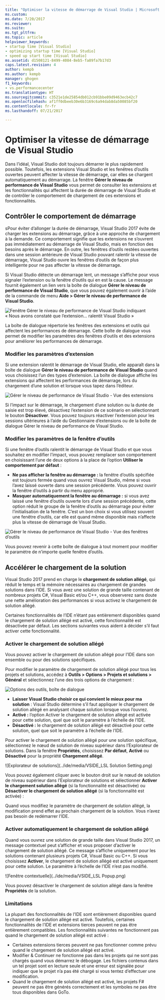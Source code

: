 ```yaml
---
title: "Optimiser la vitesse de démarrage de Visual Studio | Microsoft Docs"
ms.custom: 
ms.date: 7/20/2017
ms.reviewer: 
ms.suite: 
ms.tgt_pltfrm: 
ms.topic: article
helpviewer_keywords:
- startup time [Visual Studio]
- optimizing startup time [Visual Studio]
- speed up start time [Visual Studio]
ms.assetid: d1508121-8499-4084-8eb5-fa89fa7b17d3
caps.latest.revision: 4
author: kempb
ms.author: kempb
manager: ghogen
f1_keywords:
- vs.performancecenter
ms.translationtype: HT
ms.sourcegitcommit: c3521e1de25854db012cb91bbe09d9463ecb42c7
ms.openlocfilehash: af1ff0dbeeb30e6b3169c6a94dab8da50085bf20
ms.contentlocale: fr-fr
ms.lasthandoff: 07/21/2017

---
```


# <a name="optimize-visual-studio-startup-time"></a>Optimiser la vitesse de démarrage de Visual Studio
Dans l’idéal, Visual Studio doit toujours démarrer le plus rapidement possible. Toutefois, les extensions Visual Studio et les fenêtres d’outils ouvertes peuvent affecter la vitesse de démarrage, car elles se chargent automatiquement au démarrage. La fenêtre **Gérer le niveau de performance de Visual Studio** vous permet de consulter les extensions et les fonctionnalités qui affectent la durée de démarrage de Visual Studio et de contrôler le comportement de chargement de ces extensions et fonctionnalités.

## <a name="control-startup-behavior"></a>Contrôler le comportement de démarrage

sPour éviter d’allonger la durée de démarrage, Visual Studio 2017 évite de charger les extensions au démarrage, grâce à une approche de chargement à la demande. Ce comportement signifie que les extensions ne s’ouvrent pas immédiatement au démarrage de Visual Studio, mais en fonction des besoins après le démarrage. En outre, les fenêtres d’outils restées ouvertes dans une session antérieure de Visual Studio pouvant ralentir la vitesse de démarrage, Visual Studio ouvre les fenêtres d’outils de façon plus intelligente pour ne pas affecter la vitesse de démarrage.

Si Visual Studio détecte un démarrage lent, un message s’affiche pour vous signaler l’extension ou la fenêtre d’outils qui en est la cause. Le message fournit également un lien vers la boîte de dialogue **Gérer le niveau de performance de Visual Studio**, que vous pouvez également ouvrir à l’aide de la commande de menu **Aide > Gérer le niveau de performance de Visual Studio**.

![Fenêtre Gérer le niveau de performance de Visual Studio indiquant « Nous avons constaté que l’extension... ralentit Visual Studio »](../ide/media/vside_perfdialog_popup.png)

La boîte de dialogue répertorie les fenêtres des extensions et outils qui affectent les performances de démarrage. Cette boîte de dialogue vous permet de modifier les paramètres des fenêtres d’outils et des extensions pour améliorer les performances de démarrage.

### <a name="change-extension-settings"></a>Modifier les paramètres d’extension

Si une extension ralentit le démarrage de Visual Studio, elle apparaît dans la boîte de dialogue **Gérer le niveau de performance de Visual Studio** quand vous choisissez l’un des types d’extension. La boîte de dialogue affiche les extensions qui affectent les performances de démarrage, lors du chargement d’une solution et lorsque vous tapez dans l’éditeur.

![Gérer le niveau de performance de Visual Studio - Vue des extensions](../ide/media/vside_perfdialog_extensions.png)

Si l’impact sur le démarrage, le chargement d’une solution ou la durée de saisie est trop élevé, désactivez l’extension de ce scénario en sélectionnant le bouton **Désactiver**. Vous pouvez toujours réactiver l’extension pour les sessions ultérieures à l’aide du Gestionnaire d’extensions ou de la boîte de dialogue Gérer le niveau de performance de Visual Studio.

### <a name="change-tool-window-settings"></a>Modifier les paramètres de la fenêtre d’outils

Si une fenêtre d’outils ralentit le démarrage de Visual Studio et que vous souhaitez en modifier l’impact, vous pouvez remplacer son comportement en choisissant l’une de deux options à la place de l’option **Utiliser le comportement par défaut** :

- **Ne pas afficher la fenêtre au démarrage :** la fenêtre d’outils spécifiée est toujours fermée quand vous ouvrez Visual Studio, même si vous l’avez laissé ouverte dans une session précédente. Vous pouvez ouvrir la fenêtre d’outils à partir du menu approprié.
- **Masquer automatiquement la fenêtre au démarrage :** si vous avez laissé une fenêtre d’outils ouverte lors d’une session précédente, cette option réduit le groupe de la fenêtre d’outils au démarrage pour éviter l’initialisation de la fenêtre. C’est un bon choix si vous utilisez souvent une fenêtre d’outils, car elle est quand même disponible mais n’affecte plus la vitesse de démarrage de Visual Studio.

![Gérer le niveau de performance de Visual Studio - Vue des fenêtres d’outils](../ide/media/vside_perfdialog_toolwindows.png)

Vous pouvez revenir à cette boîte de dialogue à tout moment pour modifier le paramètre de n’importe quelle fenêtre d’outils.

## <a name="speed-up-solution-load"></a>Accélérer le chargement de la solution

Visual Studio 2017 prend en charge le **chargement de solution allégé**, qui réduit le temps et la mémoire nécessaires au chargement de grandes solutions dans l’IDE. Si vous avez une solution de grande taille contenant de nombreux projets C#, Visual Basic et/ou C++, vous observerez sans doute une nette amélioration des performances si vous activez le chargement de solution allégé.

Certaines fonctionnalités de l’IDE n’étant pas entièrement disponibles quand le chargement de solution allégé est activé, cette fonctionnalité est désactivée par défaut. Les sections suivantes vous aident à décider s’il faut activer cette fonctionnalité.

### <a name="enable-lightweight-solution-load"></a>Activer le chargement de solution allégé

Vous pouvez activer le chargement de solution allégé pour l’IDE dans son ensemble ou pour des solutions spécifiques.

Pour modifier le paramètre de chargement de solution allégé pour tous les projets et solutions, accédez à **Outils > Options > Projets et solutions > Général** et sélectionnez l’une des trois options de chargement :

![Options des outils, boîte de dialogue](../ide/media/VSIDE_LightweightSolutionLoad.png)

- **Laisser Visual Studio choisir ce qui convient le mieux pour ma solution** : Visual Studio détermine s’il faut appliquer le chargement de solution allégé en analysant chaque solution lorsque vous l’ouvrez. 
- **Activé :** l’option Activer le chargement de solution allégé est activée pour cette solution, quel que soit le paramètre à l’échelle de l’IDE.
- **Désactivé :** le chargement de solution allégé est désactivé pour cette solution, quel que soit le paramètre à l’échelle de l’IDE.

Pour activer le chargement de solution allégé pour une solution spécifique, sélectionnez le nœud de solution de niveau supérieur dans l’Explorateur de solutions. Dans la fenêtre **Propriétés**, choisissez **Par défaut**, **Activé** ou **Désactivé** pour la propriété **Chargement allégé**.

![Explorateur de solutions](../ide/media/VSIDE_LSL Solution Setting.png)

Vous pouvez également cliquer avec le bouton droit sur le nœud de solution de niveau supérieur dans l’Explorateur de solutions et sélectionner **Activer le chargement solution allégé** (si la fonctionnalité est désactivée) ou **Désactiver le chargement de solution allégé** (si la fonctionnalité est activée) :

Quand vous modifiez le paramètre de chargement de solution allégé, la modification prend effet au prochain chargement de la solution. Vous n’avez pas besoin de redémarrer l’IDE.

### <a name="automatically-enable-lightweight-solution-load"></a>Activer automatiquement le chargement de solution allégé

Quand vous ouvrez une solution de grande taille dans Visual Studio 2017, un message contextuel peut s’afficher et vous proposer d’activer le chargement de solution allégé. Ce message s’affiche uniquement pour les solutions contenant plusieurs projets C#, Visual Basic ou C++. Si vous choisissez **Activer**, le chargement de solution allégé est activé uniquement pour cette solution. Le paramètre à l’échelle de l’IDE n’est pas modifié.

![Fenêtre contextuelle](../ide/media/VSIDE_LSL Popup.png)

Vous pouvez désactiver le chargement de solution allégé dans la fenêtre **Propriétés** de la solution.

### <a name="limitations"></a>Limitations

La plupart des fonctionnalités de l’IDE sont entièrement disponibles quand le chargement de solution allégé est activé. Toutefois, certaines fonctionnalités de l’IDE et extensions tierces peuvent ne pas être entièrement compatibles.  Les fonctionnalités suivantes ne fonctionnent pas quand le chargement de solution allégé est activé :

- Certaines extensions tierces peuvent ne pas fonctionner comme prévu quand le chargement de solution allégé est activé.
- Modifier & Continuer ne fonctionne pas dans les projets qui ne sont pas chargés quand vous démarrez le débogage. Les fichiers contenus dans un tel projet sont en lecture seule et une erreur est signalée pour indiquer que le projet n’a pas été chargé si vous tentez d’effectuer une modification.
- Quand le chargement de solution allégé est activé, les projets F# peuvent ne pas être générés correctement et les symboles ne pas être tous disponibles dans GoTo.

